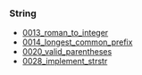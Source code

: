 ### String
- [0013_roman_to_integer](../src/0013_roman_to_integer.cpp)
- [0014_longest_common_prefix](../src/0014_longest_common_prefix.cpp)
- [0020_valid_parentheses](../src/0020_valid_parentheses.cpp)
- [0028_implement_strstr](../src/0028_implement_strstr.cpp)